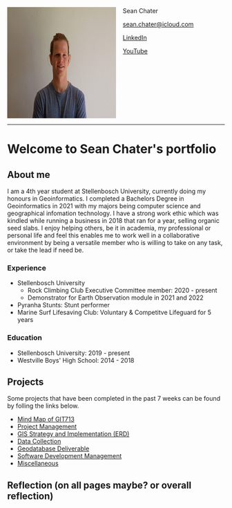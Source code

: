 <img style="float: left" src="assets/media/headshot.jpg" height="257" width="252">
&nbsp;&nbsp;&nbsp;&nbsp;Sean Chater

&nbsp;&nbsp;&nbsp;&nbsp;sean.chater@icloud.com

&nbsp;&nbsp;&nbsp;&nbsp;[LinkedIn](https://www.linkedin.com/in/sean-chater-789380237/?original_referer=)

&nbsp;&nbsp;&nbsp;&nbsp;[YouTube](https://www.youtube.com/channel/UCQouRawVAXWux-RRiOixJeA)

<br clear="left">

---

# Welcome to Sean Chater's portfolio

## About me

I am a 4th year student at Stellenbosch University, currently doing my honours in Geoinformatics. I completed a Bachelors Degree in Geoinformatics in 2021 with my majors being computer science and geographical infomation technology.
I have a strong work ethic which was kindled while running a business in 2018 that ran for a year, selling organic seed slabs. I enjoy helping others, be it in academia, my professional or personal life and feel this enables me to work well in a collaborative environment by being a versatile member who is willing to take on any task, or take the lead if need be.

### Experience

- Stellenbosch University
  - Rock Climbing Club Executive Committee member: 2020 - present
  - Demonstrator for Earth Observation module in 2021 and 2022
- Pyranha Stunts: Stunt performer
- Marine Surf Lifesaving Club: Voluntary & Competitve Lifeguard for 5 years

### Education

- Stellenbosch University: 2019 - present
- Westville Boys' High School: 2014 - 2018

## Projects
Some projects that have been completed in the past 7 weeks can be found by folling the links below.

- [Mind Map of GIT713](assets/pages/mindmap.md)
- [Project Management](assets/pages/project_man.md)
- [GIS Strategy and Implementation (ERD)](assets/pages/strat.md)
- [Data Collection](assets/pages/data_collect.md)
- [Geodatabase Deliverable](assets/pages/geodb.md)
- [Software Development Management](assets/pages/soft_dev.md)
- [Miscellaneous](assets/pages/misc.md)

## Reflection (on all pages maybe? or overall reflection)